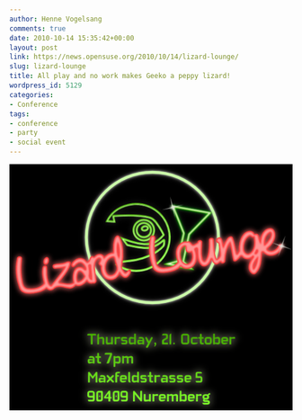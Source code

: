```yaml
---
author: Henne Vogelsang
comments: true
date: 2010-10-14 15:35:42+00:00
layout: post
link: https://news.opensuse.org/2010/10/14/lizard-lounge/
slug: lizard-lounge
title: All play and no work makes Geeko a peppy lizard!
wordpress_id: 5129
categories:
- Conference
tags:
- conference
- party
- social event
---
```



[
![The conference social event takes place at the 21. Octover, 19:00 in the Lizard Lounge at Maxfeldstrasse 5, 90409 Nürnberg](/wp-content/uploads/2010/10/lounge3.png)
](//en.opensuse.org/openSUSE:Conference_party)

